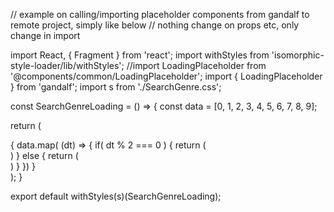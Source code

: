 // example on calling/importing placeholder components from gandalf to remote project, simply like below
// nothing change on props etc, only change in import

import React, { Fragment } from 'react';
import withStyles from 'isomorphic-style-loader/lib/withStyles';
//import LoadingPlaceholder from '@components/common/LoadingPlaceholder';
import { LoadingPlaceholder } from 'gandalf';
import s from './SearchGenre.css';

const SearchGenreLoading = () => {
  const data = [0, 1, 2, 3, 4, 5, 6, 7, 8, 9];

  return (
    <div className={s.genreContainer}>
      {
        data.map( (dt) => {
          if( dt % 2 === 0 ) {
            return (
              <div className={s.genreLink} key={dt}>
                <LoadingPlaceholder className={s.genreImgLoading}/>
              </div>
            )
          } else {
            return (
              <Fragment>
                <div className={s.genreSplit} key={dt}></div>
                <div className={s.genreLink}>
                  <LoadingPlaceholder className={s.genreImgLoading} />
                </div>
              </Fragment>
            )
          }
        })
      }
    </div>
  );
}

export default withStyles(s)(SearchGenreLoading);

